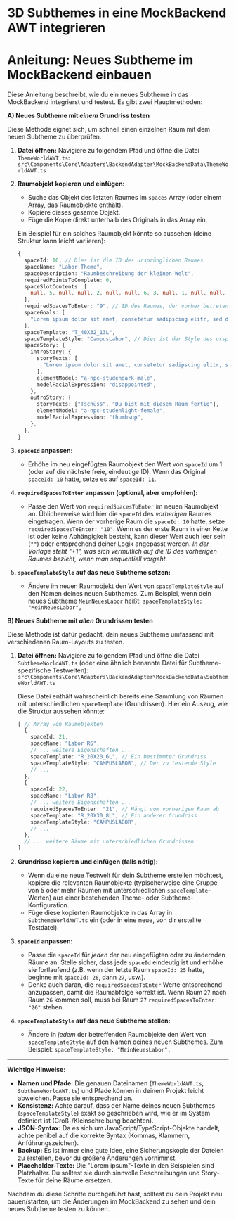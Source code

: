 # 3D Subthemes in eine MockBackend AWT integrieren

# Anleitung: Neues Subtheme im MockBackend einbauen

Diese Anleitung beschreibt, wie du ein neues Subtheme in das MockBackend integrierst und testest. Es gibt zwei Hauptmethoden:

**A) Neues Subtheme mit *einem* Grundriss testen**

Diese Methode eignet sich, um schnell einen einzelnen Raum mit dem neuen Subtheme zu überprüfen.

1.  **Datei öffnen:**
    Navigiere zu folgendem Pfad und öffne die Datei `ThemeWorldAWT.ts`:
    `src\Components\Core\Adapters\BackendAdapter\MockBackendData\ThemeWorldAWT.ts`

2.  **Raumobjekt kopieren und einfügen:**
    * Suche das Objekt des letzten Raumes im `spaces` Array (oder einem Array, das Raumobjekte enthält).
    * Kopiere dieses gesamte Objekt.
    * Füge die Kopie direkt unterhalb des Originals in das Array ein.

    Ein Beispiel für ein solches Raumobjekt könnte so aussehen (deine Struktur kann leicht variieren):

    ```typescript
    {
      spaceId: 10, // Dies ist die ID des ursprünglichen Raumes
      spaceName: "Labor Theme",
      spaceDescription: "Raumbeschreibung der kleinen Welt",
      requiredPointsToComplete: 0,
      spaceSlotContents: [
        null, 5, null, null, 2, null, null, 6, 3, null, 1, null, null,
      ],
      requiredSpacesToEnter: "9", // ID des Raumes, der vorher betreten werden muss
      spaceGoals: [
        "Lorem ipsum dolor sit amet, consetetur sadipscing elitr, sed diam nonumy eirmod tempor ",
      ],
      spaceTemplate: "T_40X32_13L",
      spaceTemplateStyle: "CampusLabor", // Dies ist der Style des ursprünglichen Raumes
      spaceStory: {
        introStory: {
          storyTexts: [
            "Lorem ipsum dolor sit amet, consetetur sadipscing elitr, sed diam nonumy eirmod sto ",
          ],
          elementModel: "a-npc-studendark-male",
          modelFacialExpression: "disappointed",
        },
        outroStory: {
          storyTexts: ["Tschüss", "Du bist mit diesem Raum fertig"],
          elementModel: "a-npc-studenlight-female",
          modelFacialExpression: "thumbsup",
        },
      },
    }
    ```

3.  **`spaceId` anpassen:**
    * Erhöhe im neu eingefügten Raumobjekt den Wert von `spaceId` um 1 (oder auf die nächste freie, eindeutige ID). Wenn das Original `spaceId: 10` hatte, setze es auf `spaceId: 11`.

4.  **`requiredSpacesToEnter` anpassen (optional, aber empfohlen):**
    * Passe den Wert von `requiredSpacesToEnter` im neuen Raumobjekt an. Üblicherweise wird hier die `spaceId` des *vorherigen* Raumes eingetragen. Wenn der vorherige Raum die `spaceId: 10` hatte, setze `requiredSpacesToEnter: "10"`. Wenn es der erste Raum in einer Kette ist oder keine Abhängigkeit besteht, kann dieser Wert auch leer sein (`""`) oder entsprechend deiner Logik angepasst werden. *In der Vorlage steht "+1", was sich vermutlich auf die ID des *vorherigen* Raumes bezieht, wenn man sequentiell vorgeht.*

5.  **`spaceTemplateStyle` auf das neue Subtheme setzen:**
    * Ändere im neuen Raumobjekt den Wert von `spaceTemplateStyle` auf den Namen deines neuen Subthemes. Zum Beispiel, wenn dein neues Subtheme `MeinNeuesLabor` heißt:
      `spaceTemplateStyle: "MeinNeuesLabor",`

**B) Neues Subtheme mit *allen* Grundrissen testen**

Diese Methode ist dafür gedacht, dein neues Subtheme umfassend mit verschiedenen Raum-Layouts zu testen.

1.  **Datei öffnen:**
    Navigiere zu folgendem Pfad und öffne die Datei `SubthemeWorldAWT.ts` (oder eine ähnlich benannte Datei für Subtheme-spezifische Testwelten):
    `src\Components\Core\Adapters\BackendAdapter\MockBackendData\SubthemeWorldAWT.ts`

    Diese Datei enthält wahrscheinlich bereits eine Sammlung von Räumen mit unterschiedlichen `spaceTemplate` (Grundrissen). Hier ein Auszug, wie die Struktur aussehen könnte:

    ```typescript
    [ // Array von Raumobjekten
      {
        spaceId: 21,
        spaceName: "Labor R6",
        // ... weitere Eigenschaften ...
        spaceTemplate: "R_20X20_6L", // Ein bestimmter Grundriss
        spaceTemplateStyle: "CAMPUSLABOR", // Der zu testende Style
        // ...
      },
      {
        spaceId: 22,
        spaceName: "Labor R8",
        // ... weitere Eigenschaften ...
        requiredSpacesToEnter: "21", // Hängt vom vorherigen Raum ab
        spaceTemplate: "R_20X30_8L", // Ein anderer Grundriss
        spaceTemplateStyle: "CAMPUSLABOR",
        // ...
      },
      // ... weitere Räume mit unterschiedlichen Grundrissen
    ]
    ```

2.  **Grundrisse kopieren und einfügen (falls nötig):**
    * Wenn du eine neue Testwelt für dein Subtheme erstellen möchtest, kopiere die relevanten Raumobjekte (typischerweise eine Gruppe von 5 oder mehr Räumen mit unterschiedlichen `spaceTemplate`-Werten) aus einer bestehenden Theme- oder Subtheme-Konfiguration.
    * Füge diese kopierten Raumobjekte in das Array in `SubthemeWorldAWT.ts` ein (oder in eine neue, von dir erstellte Testdatei).

3.  **`spaceId` anpassen:**
    * Passe die `spaceId` für *jeden* der neu eingefügten oder zu ändernden Räume an. Stelle sicher, dass jede `spaceId` eindeutig ist und erhöhe sie fortlaufend (z.B. wenn der letzte Raum `spaceId: 25` hatte, beginne mit `spaceId: 26`, dann `27`, usw.).
    * Denke auch daran, die `requiredSpacesToEnter` Werte entsprechend anzupassen, damit die Raumabfolge korrekt ist. Wenn Raum `27` nach Raum `26` kommen soll, muss bei Raum `27` `requiredSpacesToEnter: "26"` stehen.

4.  **`spaceTemplateStyle` auf das neue Subtheme stellen:**
    * Ändere in *jedem* der betreffenden Raumobjekte den Wert von `spaceTemplateStyle` auf den Namen deines neuen Subthemes. Zum Beispiel: `spaceTemplateStyle: "MeinNeuesLabor",`

---

**Wichtige Hinweise:**

* **Namen und Pfade:** Die genauen Dateinamen (`ThemeWorldAWT.ts`, `SubthemeWorldAWT.ts`) und Pfade können in deinem Projekt leicht abweichen. Passe sie entsprechend an.
* **Konsistenz:** Achte darauf, dass der Name deines neuen Subthemes (`spaceTemplateStyle`) exakt so geschrieben wird, wie er im System definiert ist (Groß-/Kleinschreibung beachten).
* **JSON-Syntax:** Da es sich um JavaScript/TypeScript-Objekte handelt, achte penibel auf die korrekte Syntax (Kommas, Klammern, Anführungszeichen).
* **Backup:** Es ist immer eine gute Idee, eine Sicherungskopie der Dateien zu erstellen, bevor du größere Änderungen vornimmst.
* **Placeholder-Texte:** Die "Lorem ipsum"-Texte in den Beispielen sind Platzhalter. Du solltest sie durch sinnvolle Beschreibungen und Story-Texte für deine Räume ersetzen.

Nachdem du diese Schritte durchgeführt hast, solltest du dein Projekt neu bauen/starten, um die Änderungen im MockBackend zu sehen und dein neues Subtheme testen zu können.
